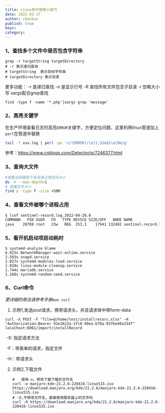 ```yaml
---
title: Linux命令使用小技巧
date: 2022-03-17
author: chenkun
publish: true
keys:
category:
---
```


<!--more-->
### 1、查找多个文件中是否包含字符串

```shell
grep -r targetString targetDirectory
# -r 表示递归查询
# targetString  表示目标字符串
# targetDirectory 表示目录
```

更多功能：
-r 是递归查找
-n 是显示行号
-R 查找所有文件包含子目录
-i 忽略大小写
xargs配合grep查找

```shell
find -type f -name '*.php'|xargs grep 'message'
```

### 2、高亮关键字

在生产环境查看日志时高亮`ERROR`关键字，方便定位问题，这里利用linux管道加上`perl`在管道中替换

```bash
tail -f xxx.log | perl -pe 's/(ERROR)/\e[1;31m$1\e[0m/g'  
```

参考：https://www.cnblogs.com/Detector/p/7246377.html

### 3、查询大文件
```bash
#查看当前路径下各目录占用空间大小
du -h --max-depth=1
# 查看文件大小
find / -type f -size +50M
```
### 4、查看文件被哪个进程占用
```bash
$ lsof sentinel-record.log.2022-04-28.0
COMMAND   PID USER   FD   TYPE DEVICE SIZE/OFF   NODE NAME
java    28789 root   23w   REG  253,1    17941 132492 sentinel-record.log.2022-04-28.0

```

### 5、看开机启动项启动耗时

```shell
$ systemd-analyze blame        
6.925s NetworkManager-wait-online.service
2.583s snapd.service
2.027s systemd-modules-load.service
1.928s linux-module-cleanup.service
1.744s mariadb.service
1.168s systemd-random-seed.service
```

### 6、Curl命令

*更详细的用法请参考手册`man curl`*

1. 示例1,发送post请求，携带请求头，并且请求体中带form-data

```
curl -X POST -F "file=@/home/test/installrecorc.xlsx" -H "Authorization:Bearer 92e1622a-1fc8-40ea-b70a-937be40a3347" localhost:6061/import/installRecord
```

​	-X: 指定请求方法

​	-F：带表单的请求，指定文件

​	-H：带请求头

2. 示例2,下载文件

   ```shell
   #   使用-o，修改下载下载的文件名
   curl -o manjaro-kde-21.2.6-220416-linux515.iso  https://download.manjaro.org/kde/21.2.6/manjaro-kde-21.2.6-220416-linux515.iso
   # -O,不修改文件名，直接使用服务器上的文件吗
   curl -O https://download.manjaro.org/kde/21.2.6/manjaro-kde-21.2.6-220416-linux515.iso
   ```

   
